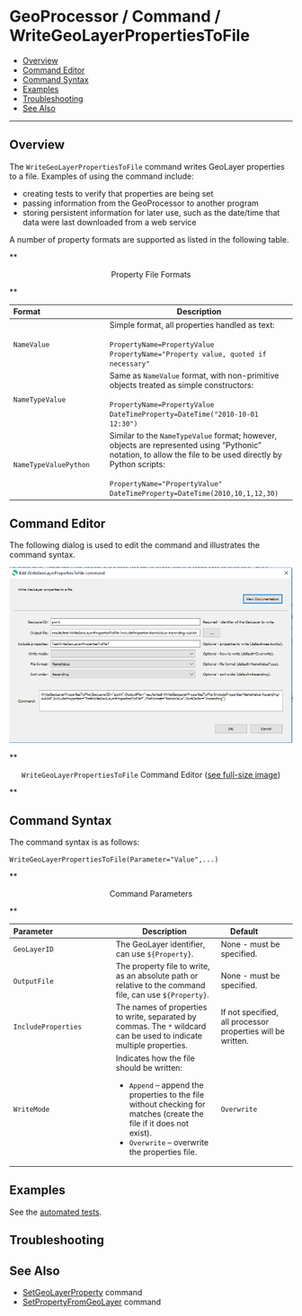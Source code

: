 # GeoProcessor / Command / WriteGeoLayerPropertiesToFile #

* [Overview](#overview)
* [Command Editor](#command-editor)
* [Command Syntax](#command-syntax)
* [Examples](#examples)
* [Troubleshooting](#troubleshooting)
* [See Also](#see-also)

-------------------------

## Overview ##

The `WriteGeoLayerPropertiesToFile` command writes GeoLayer properties to a file.
Examples of using the command include:

* creating tests to verify that properties are being set
* passing information from the GeoProcessor to another program
* storing persistent information for later use, such as the date/time that data were last downloaded from a web service

A number of property formats are supported as listed in the following table.

**<p style="text-align: center;">
Property File Formats
</p>**

| **Format**&nbsp;&nbsp;&nbsp;&nbsp;&nbsp;&nbsp;&nbsp;&nbsp;&nbsp;&nbsp;&nbsp;&nbsp;&nbsp;&nbsp;&nbsp;&nbsp;&nbsp;&nbsp;&nbsp;&nbsp;&nbsp;&nbsp;&nbsp;&nbsp;&nbsp;&nbsp;&nbsp;&nbsp;&nbsp; | **Description** |
|-----------------------|-----------------|
| `NameValue`           | Simple format, all properties handled as text:<br><br>`PropertyName=PropertyValue`<br>`PropertyName="Property value, quoted if necessary"` |
| `NameTypeValue`       | Same as `NameValue` format, with non-primitive objects treated as simple constructors:<br><br>`PropertyName=PropertyValue`<br>`DateTimeProperty=DateTime("2010-10-01 12:30")`|
| `NameTypeValuePython` | Similar to the `NameTypeValue` format; however, objects are represented using “Pythonic” notation, to allow the file to be used directly by Python scripts:<br><br>`PropertyName="PropertyValue"`<br>`DateTimeProperty=DateTime(2010,10,1,12,30)` |

## Command Editor ##

The following dialog is used to edit the command and illustrates the command syntax.

![WriteGeoLayerPropertiesToFile](WriteGeoLayerPropertiesToFile.png)

**<p style="text-align: center;">
`WriteGeoLayerPropertiesToFile` Command Editor (<a href="../WriteGeoLayerPropertiesToFile.png">see full-size image</a>)
</p>**

## Command Syntax ##

The command syntax is as follows:

```text
WriteGeoLayerPropertiesToFile(Parameter="Value",...)
```
**<p style="text-align: center;">
Command Parameters
</p>**

| **Parameter**&nbsp;&nbsp;&nbsp;&nbsp;&nbsp;&nbsp;&nbsp;&nbsp;&nbsp;&nbsp;&nbsp;&nbsp;&nbsp;&nbsp;&nbsp;&nbsp;&nbsp;&nbsp;&nbsp;&nbsp;&nbsp;&nbsp;&nbsp;&nbsp;&nbsp;&nbsp; | **Description** | **Default**&nbsp;&nbsp;&nbsp;&nbsp;&nbsp;&nbsp;&nbsp;&nbsp;&nbsp;&nbsp; |
| --------------------|-----------------|----------------- |
| `GeoLayerID`        | The GeoLayer identifier, can use `${Property}`. | None - must be specified. |
| `OutputFile`        | The property file to write, as an absolute path or relative to the command file, can use `${Property}`. | None - must be specified. |
| `IncludeProperties` | The names of properties to write, separated by commas.  The `*` wildcard can be used to indicate multiple properties. | If not specified, all processor properties will be written. |
| `WriteMode`         | Indicates how the file should be written:<ul><li>`Append` – append the properties to the file without checking for matches (create the file if it does not exist).</li><li>`Overwrite` – overwrite the properties file.</ul> | `Overwrite` |

## Examples ##

See the [automated tests](https://github.com/OpenWaterFoundation/owf-app-geoprocessor-python-test/tree/master/test/commands/WriteGeoLayerPropertiesToFile).

## Troubleshooting ##

## See Also ##

* [SetGeoLayerProperty](../SetGeoLayerProperty/SetGeoLayerProperty.md) command
* [SetPropertyFromGeoLayer](../SetPropertyFromGeoLayer/SetPropertyFromGeoLayer.md) command
